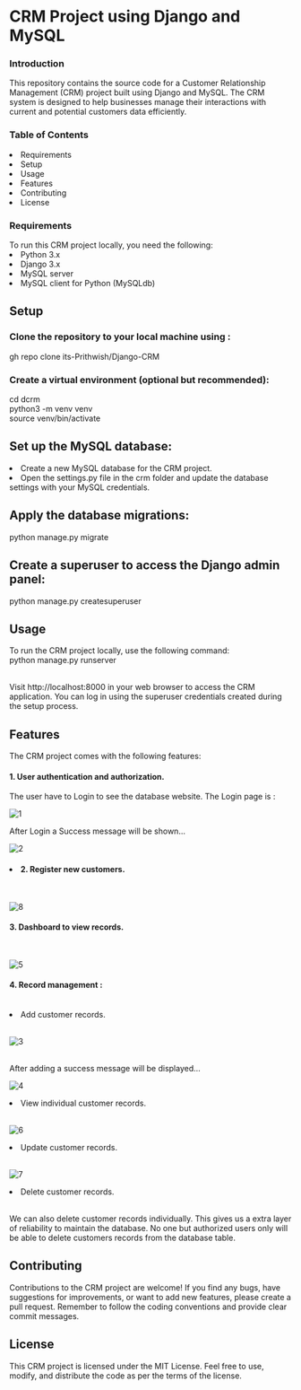 <h1>CRM Project using Django and MySQL</h1>
<h3> Introduction</h3>
<p>This repository contains the source code for a Customer Relationship Management (CRM) project built using Django and MySQL. The CRM system is designed to help businesses manage their interactions with current and potential customers data efficiently.</p>

<h3> Table of Contents</h3>
<li> Requirements</li>
<li>Setup</li>
<li>Usage</li>
<li>Features</li>
<li>Contributing</li>
<li>License</li>
<h3>Requirements</h3> 
To run this CRM project locally, you need the following:

<li>Python 3.x</li>
<li>Django 3.x</li>
<li>MySQL server</li>
<li>MySQL client for Python (MySQLdb)</li>

<h2>Setup</h2> 
<h3>Clone the repository to your local machine using :</h3>
gh repo clone its-Prithwish/Django-CRM<br/>

<h3>Create a virtual environment (optional but recommended):</h3>
cd dcrm</br>
python3 -m venv venv</br>
source venv/bin/activate</br>

<h2>Set up the MySQL database:</h2>

<li>Create a new MySQL database for the CRM project.</li>
<li>Open the settings.py file in the crm folder and update the database settings with your MySQL credentials.</li>
<h2>Apply the database migrations:</h2>
python manage.py migrate
<h2>Create a superuser to access the Django admin panel:</h2>
python manage.py createsuperuser

<h2>Usage</h2>
To run the CRM project locally, use the following command:</br>
python manage.py runserver</br>

</br>Visit http://localhost:8000 in your web browser to access the CRM application. You can log in using the superuser credentials created during the setup process.

<h2>Features</h2>
The CRM project comes with the following features:

<h4>1. User authentication and authorization.</h4>
The user have to Login to see the database website. The Login page is :

![1](https://github.com/its-Prithwish/Django-CRM/assets/87355004/fbc72083-f96b-4e8e-a6f2-6cd815b1c954)

After Login a Success message will be shown...


![2](https://github.com/its-Prithwish/Django-CRM/assets/87355004/2cd991bc-2f64-4c8b-9d08-a82002f61532)


<h4><li>2. Register new customers.</li></h4></br>

![8](https://github.com/its-Prithwish/Django-CRM/assets/87355004/20bf7462-36a7-41d6-8cab-220869807e61)


<h4>3. Dashboard to view records.</h4></br>


![5](https://github.com/its-Prithwish/Django-CRM/assets/87355004/3d7369a3-2155-45fc-97be-64b8c2289295)


<h4>4. Record management :</h4></br>
   <li>Add customer records.</li> </br>

  
  ![3](https://github.com/its-Prithwish/Django-CRM/assets/87355004/5e142bf0-43d7-4ee3-8e56-217f431e0f26)

</br>After adding a success message will be displayed...

![4](https://github.com/its-Prithwish/Django-CRM/assets/87355004/22804a14-d3d2-4f01-81fb-f46b2faee3d0)



   
   <li>View individual customer records.</li> </br>

![6](https://github.com/its-Prithwish/Django-CRM/assets/87355004/06f00fb2-9dfc-4ff9-863f-b925907f715a)

   
   <li>Update customer records.</li> </br>


![7](https://github.com/its-Prithwish/Django-CRM/assets/87355004/0b006dfb-b4aa-4efa-960f-58167401471e)


     
 
   <li>Delete customer records.</li></br>
   <p>We can also delete customer records individually. This gives us a extra layer of reliability to maintain the database. No one but authorized users only will be able to delete customers records from the database table. </p>
    

<h2>Contributing</h2>
<p>Contributions to the CRM project are welcome! If you find any bugs, have suggestions for improvements, or want to add new features, please create a pull request. Remember to follow the coding conventions and provide clear commit messages.</p>

<h2>License</h2>
This CRM project is licensed under the MIT License. Feel free to use, modify, and distribute the code as per the terms of the license.
</br>


